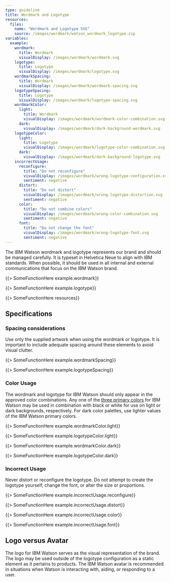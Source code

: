 ```yaml
---
type: guideline
title: Wordmark and Logotype
resources:
  files:
    name: "Wordmark and Logotype SVG"
    source: /images/wordmark/watson_wordmark_logotype.zip
variables:
  example:
    wordmark:
      title: Wordmark
      visualDisplay: /images/wordmark/wordmark.svg
    logotype:
      title: Logotype
      visualDisplay: /images/wordmark/logotype.svg
    wordmarkSpacing:
      title: Wordmark
      visualDisplay: /images/wordmark/wordmark-spacing.svg
    logotypeSpacing:
      title: Logotype
      visualDisplay: /images/wordmark/logotype-spacing.svg
    wordmarkColor:
      light:
        title: Wordmark
        visualDisplay: /images/wordmark/wordmark-color-combination.svg
      dark:
        visualDisplay: /images/wordmark/dark-background-wordmark.svg
    logotypeColor:
      light:
        title: Logotype
        visualDisplay: /images/wordmark/logotype-color-combination.svg
      dark:
        visualDisplay: /images/wordmark/dark-background-logotype.svg
    incorrectUsage:
      reconfigure:
        title: "Do not reconfigure"
        visualDisplay: /images/wordmark/wrong-logotype-configuration.svg
        sentiment: negative
      distort:
        title: "Do not distort"
        visualDisplay: /images/wordmark/wrong-logotype-distortion.svg
        sentiment: negative
      color:
        title: "Do not combine colors"
        visualDisplay: /images/wordmark/wrong-color-combination.svg
        sentiment: negative
      font:
        title: "Do not change the font"
        visualDisplay: /images/wordmark/wrong-logotype-font.svg
        sentiment: negative
---
```


The IBM Watson wordmark and logotype represents our brand and should be managed carefully. It is typeset in Helvetica Neue to align with IBM standards. When possible, it should be used in all internal and external communications that focus on the IBM Watson brand.

{{> SomeFunctionHere example.wordmark}}

{{> SomeFunctionHere example.logotype}}

{{> SomeFunctionHere resources}}

## Specifications

### Spacing considerations

Use only the supplied artwork when using the wordmark or logotype. It is important to include adequate spacing around these elements to avoid visual clutter.

{{> SomeFunctionHere example.wordmarkSpacing}}

{{> SomeFunctionHere example.logotypeSpacing}}

### Color Usage

The wordmark and logotype for IBM Watson should only appear in the approved color combinations. Any one of the [three primary colors](color.html) for IBM Watson may be used in combination with black or white for use on light or dark backgrounds, respectively. For dark color palettes, use lighter values of the IBM Watson primary colors.

{{> SomeFunctionHere example.wordmarkColor.light}}

{{> SomeFunctionHere example.logotypeColor.light}}

{{> SomeFunctionHere example.wordmarkColor.dark}}

{{> SomeFunctionHere example.logotypeColor.dark}}

### Incorrect Usage

Never distort or reconfigure the logotype. Do not attempt to create the logotype yourself, change the font, or alter the size or proportions.

{{> SomeFunctionHere example.incorrectUsage.reconfigure}}

{{> SomeFunctionHere example.incorrectUsage.distort}}

{{> SomeFunctionHere example.incorrectUsage.color}}

{{> SomeFunctionHere example.incorrectUsage.font}}

## Logo versus Avatar

The logo for IBM Watson serves as the visual representation of the brand. The logo may be used outside of the logotype configuration as a static element as it pertains to products. The IBM Watson avatar is recommended in situations when Watson is interacting with, aiding, or responding to a user.
